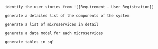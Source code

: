 
```tg
identify the user stories from ![[Requirement - User Registration]]
```



```tg
generate a detailed list of the components of the system 
```





```tg
generate a list of microservices in detail 
```






```tg
generate a data model for each microservices 
```


```tg
generate tables in sql
```

